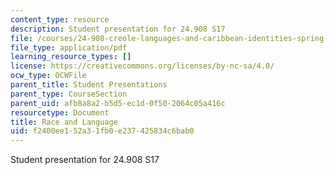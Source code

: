 ```yaml
---
content_type: resource
description: Student presentation for 24.908 S17
file: /courses/24-908-creole-languages-and-caribbean-identities-spring-2017/f2400ee152a31fb0e237425834c6bab0_MIT24_908s17_RaceLanguage.pdf
file_type: application/pdf
learning_resource_types: []
license: https://creativecommons.org/licenses/by-nc-sa/4.0/
ocw_type: OCWFile
parent_title: Student Presentations
parent_type: CourseSection
parent_uid: afb8a8a2-b5d5-ec1d-0f50-2064c05a416c
resourcetype: Document
title: Race and Language
uid: f2400ee1-52a3-1fb0-e237-425834c6bab0
---
```

Student presentation for 24.908 S17